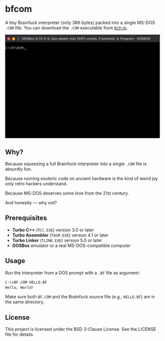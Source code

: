 # bfcom

A tiny Brainfuck interpreter (only 386 bytes) packed into a single MS-DOS `.COM` file. You can download the `.COM` executable from [itch.io](https://xms0g.itch.io/bfcom).

<img src="IMG/bfcom.gif" alt="image" width="700" height="auto">

## Why?
Because squeezing a full Brainfuck interpreter into a single `.COM` file is absurdly fun.

Because running esoteric code on ancient hardware is the kind of weird joy only retro hackers understand.

Because MS-DOS deserves some love from the 21st century.

And honestly — why not?

## Prerequisites
- **Turbo C++** (`TCC.EXE`) version 3.0 or later  
- **Turbo Assembler** (`TASM.EXE`) version 4.1 or later  
- **Turbo Linker** (`TLINK.EXE`) version 5.0 or later  
- **DOSBox** emulator or a real MS-DOS-compatible computer

## Usage
Run the interpreter from a DOS prompt with a `.BF` file as argument:

```bash
C:\>BF.COM HELLO.BF
Hello, World!
```
Make sure both `BF.COM` and the Brainfuck source file (e.g., `HELLO.BF`) are in the same directory.

## License
This project is licensed under the  BSD 3-Clause License. See the LICENSE file for details.

